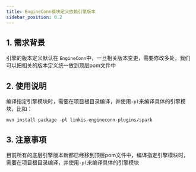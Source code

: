 ```yaml
---
title: EngineConn模块定义依赖引擎版本
sidebar_position: 0.2
---
```


## 1. 需求背景
引擎的版本定义默认在 `EngineConn`中，一旦相关版本变更，需要修改多处，我们可以把相关的版本定义统一放到顶层pom文件中

## 2. 使用说明
编译指定引擎模块时，需要在项目根目录编译，并使用`-pl`来编译具体的引擎模块，比如：
```
mvn install package -pl linkis-engineconn-plugins/spark

```
## 3. 注意事项
目前所有的底层引擎版本新都已经移到顶层pom文件中，编译指定引擎模块时，需要在项目根目录编译，并使用`-pl`来编译具体的引擎模块